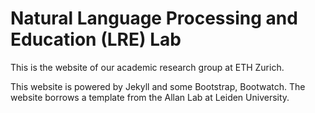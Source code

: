 # Natural Language Processing and Education (LRE) Lab

This is the website of our academic research group at ETH Zurich.

This website is powered by Jekyll and some Bootstrap, Bootwatch. The website borrows a template from the Allan Lab at Leiden University.
